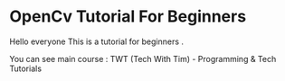 # OpenCv Tutorial For Beginners

Hello everyone 
This is a tutorial for beginners . 

You can see main course : TWT (Tech With Tim) - Programming & Tech Tutorials
